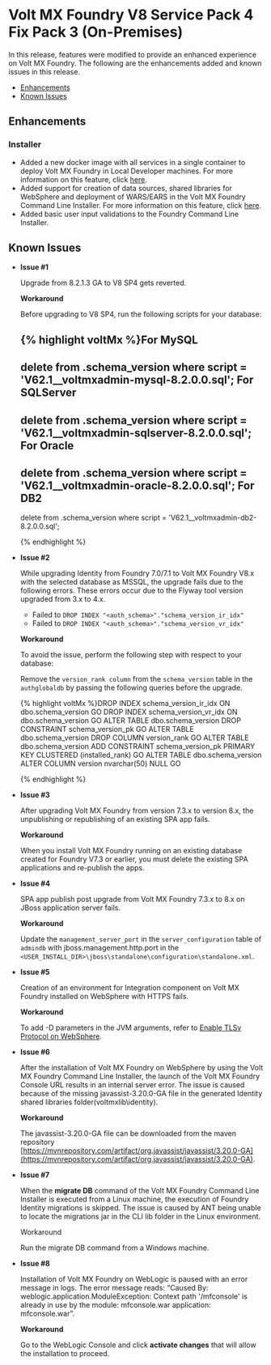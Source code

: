                            

Volt MX  Foundry V8 Service Pack 4 Fix Pack 3 (On-Premises)
======================================================

In this release, features were modified to provide an enhanced experience on Volt MX Foundry. The following are the enhancements added and known issues in this release.

*   [Enhancements](#enhancements)
*   [Known Issues](#known-issues)

Enhancements
------------

### Installer

*   Added a new docker image with all services in a single container to deploy Volt MX Foundry in Local Developer machines. For more information on this feature, click [here](../../../../Foundry/voltmxfoundry_single_container/Content/Introduction_Single.md).
*   Added support for creation of data sources, shared libraries for WebSphere and deployment of WARS/EARS in the Volt MX Foundry Command Line Installer. For more information on this feature, click [here](../../../../Foundry/voltmxfoundry_cli/Content/Introduction.md).
*   Added basic user input validations to the Foundry Command Line Installer.

Known Issues
------------

*   **Issue #1**
    
    Upgrade from 8.2.1.3 GA to V8 SP4 gets reverted.
    
    **Workaround**
    
    Before upgrading to V8 SP4, run the following scripts for your database:
    
    {% highlight voltMx %}For MySQL
    ------------
    delete from <admindb>.schema_version where script = 'V62.1__voltmxadmin-mysql-8.2.0.0.sql';
    For SQLServer
    ---------------
    delete from <admindb>.schema_version where script = 'V62.1__voltmxadmin-sqlserver-8.2.0.0.sql';
    For Oracle
    ----------
    delete from <admindb>.schema_version where script = 'V62.1__voltmxadmin-oracle-8.2.0.0.sql';
    For DB2
    --------
    delete from <admindb>.schema_version where script = 'V62.1__voltmxadmin-db2-8.2.0.0.sql';
    
    {% endhighlight %}
*   **Issue #2**
    
    While upgrading Identity from Foundry 7.0/7.1 to Volt MX Foundry V8.x with the selected database as MSSQL, the upgrade fails due to the following errors. These errors occur due to the Flyway tool version upgraded from 3.x to 4.x.
    
    *   Failed to `DROP INDEX "<auth_schema>"."schema_version_ir_idx"`
    *   Failed to `DROP INDEX "<auth_schema>"."schema_version_vr_idx"`
    
    **Workaround**
    
    To avoid the issue, perform the following step with respect to your database:
    
    Remove the `version_rank column` from the `schema_version` table in the `authglobaldb` by passing the following queries before the upgrade.
    
    {% highlight voltMx %}DROP INDEX schema_version_ir_idx ON dbo.schema_version
    GO
    DROP INDEX schema_version_vr_idx ON dbo.schema_version
    GO
    ALTER TABLE dbo.schema_version DROP CONSTRAINT schema_version_pk
    GO
    ALTER TABLE dbo.schema_version DROP COLUMN version_rank
    GO
    ALTER TABLE dbo.schema_version ADD CONSTRAINT schema_version_pk PRIMARY KEY CLUSTERED (installed_rank)
    GO
    ALTER TABLE dbo.schema_version ALTER COLUMN version nvarchar(50) NULL
    GO
    
    {% endhighlight %}
*   **Issue #3**
    
    After upgrading Volt MX Foundry from version 7.3.x to version 8.x, the unpublishing or republishing of an existing SPA app fails.
    
    **Workaround**
    
    When you install Volt MX Foundry running on an existing database created for Foundry V7.3 or earlier, you must delete the existing SPA applications and re-publish the apps.
    
*   **Issue #4**
    
    SPA app publish post upgrade from Volt MX Foundry 7.3.x to 8.x on JBoss application server fails.
    
    **Workaround**
    
    Update the `management_server_port` in the `server_configuration` table of `admindb` with jboss.management.http.port in the `<USER_INSTALL_DIR>\jboss\standalone\configuration\standalone.xml`.
    
*   **Issue #5**
    
    Creation of an environment for Integration component on Volt MX Foundry installed on WebSphere with HTTPS fails.
    
    **Workaround**
    
    To add -D parameters in the JVM arguments, refer to [Enable TLSv Protocol on WebSphere](../../../../Foundry/resources/websphere_faqs.md#EnableTLSV1.2).
    
*   **Issue #6**
    
    After the installation of Volt MX Foundry on WebSphere by using the Volt MX Foundry Command Line Installer, the launch of the Volt MX Foundry Console URL results in an internal server error. The issue is caused because of the missing javassist-3.20.0-GA file in the generated Identity shared libraries folder(voltmxlib\\identity).
    
    **Workaround**
    
    The javassist-3.20.0-GA file can be downloaded from the maven repository [https://mvnrepository.com/artifact/org.javassist/javassist/3.20.0-GA](https://mvnrepository.com/artifact/org.javassist/javassist/3.20.0-GA).
    
*   **Issue #7**
    
    When the **migrate DB** command of the Volt MX Foundry Command Line Installer is executed from a Linux machine, the execution of Foundry Identity migrations is skipped. The issue is caused by ANT being unable to locate the migrations jar in the CLI lib folder in the Linux environment.
    
    Workaround
    
    Run the migrate DB command from a Windows machine.
    
*   **Issue #8**
    
    Installation of Volt MX Foundry on WebLogic is paused with an error message in logs. The error message reads: “Caused By: weblogic.application.ModuleException: Context path '/mfconsole' is already in use by the module: mfconsole.war application: mfconsole.war”.
    
    **Workaround**
    
    Go to the WebLogic Console and click **activate changes** that will allow the installation to proceed.
